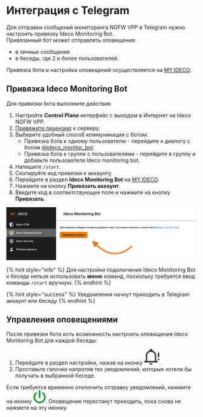 # Интеграция с Telegram

Для отправки сообщений мониторинга NGFW VPP в Telegram нужно настроить привязку Ideco Monitoring Bot.\
Привязанный бот может отправлять оповещения:
* в личные сообщения
* в беседы, где 2 и более пользователей.

Привязка бота и настройка оповещений осуществляется на [MY.IDECO](https://my.ideco.ru/).

## Привязка Ideco Monitoring Bot

Для привязки бота выполните действия:

1. Настройте **Control Plane** интерфейс c выходом в Интернет на Ideco NGFW VPP.
2. [Привяжите лицензию](/initial-setup/initial-setup-web.md#registraciya-servera) к серверу.
3. Выберите удобный способ коммуникации с ботом:
   * Привязка бота к одному пользователю - перейдите к диалогу с ботом [@ideco\_monitor\_bot](https://telegram.im/@ideco_monitor_bot).
   * Привязка бота к группе с пользователями - перейдите в группу и добавьте пользователя Ideco monitoring bot.
4. Напишите `/start`.
5. Скопируйте код привязки к аккаунту.
6. Перейдите в раздел **Ideco Monitoring Bot** на [MY.IDECO](https://my.ideco.ru/#/ideco-monitoring-bot).
7. Нажмите на кнопку **Привязать аккаунт**.
8. Введите код в соответствующее поле и нажмите на кнопку **Привязать**.

![](/.gitbook/assets/connection-external-services1.png)


{% hint style="info" %}
Для настройки подключения Ideco Monitoring Bot к беседе нельзя использовать **меню** команд, поскольку требуется ввод команды `/start` вручную.
{% endhint %}

{% hint style="success" %}
Уведомления начнут приходить в Telegram аккаунт или беседу
{% endhint %}

## Управления оповещениями

После привязки бота есть возможность настроить оповещения Ideco Monitoring Bot для каждой беседы:
1. Перейдите в раздел настройки, нажав на иконку ![bot\_notification\_settings.svg](/.gitbook/assets/bot-notification-settings.svg).
2. Проставьте галочки напротив тех уведомлений, которые хотели бы получать в выбранной беседе.

Если требуется временно отключить отправку уведомлений, нажмите на иконку ![bot\_notification\_shutdown.svg](/.gitbook/assets/bot-notification-shutdown.svg). Оповещение перестанут приходить, пока снова не нажмете на эту иконку.